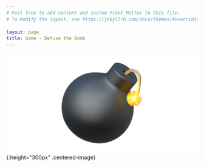 ```yaml
---
# Feel free to add content and custom Front Matter to this file.
# To modify the layout, see https://jekyllrb.com/docs/themes/#overriding-theme-defaults

layout: page
title: Game - Defuse the Bomb
---
```


![bomb](/images/bomb.webp){:height="300px" .centered-image}